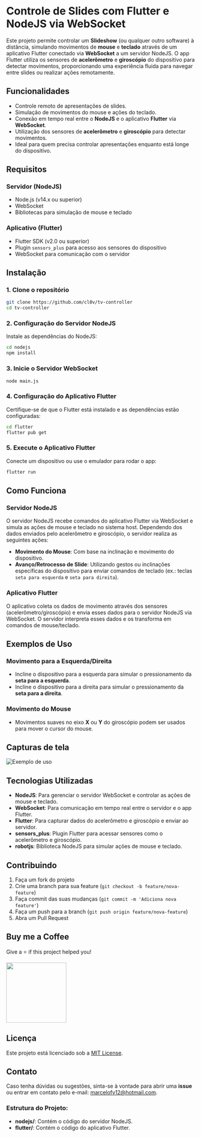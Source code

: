 # Controle de Slides com Flutter e NodeJS via WebSocket

Este projeto permite controlar um **Slideshow** (ou qualquer outro software) à distância, simulando movimentos de **mouse** e **teclado** através de um aplicativo Flutter conectado via **WebSocket** a um servidor NodeJS. O app Flutter utiliza os sensores de **acelerômetro** e **giroscópio** do dispositivo para detectar movimentos, proporcionando uma experiência fluida para navegar entre slides ou realizar ações remotamente.

## Funcionalidades

- Controle remoto de apresentações de slides.
- Simulação de movimentos do mouse e ações do teclado.
- Conexão em tempo real entre o **NodeJS** e o aplicativo **Flutter** via **WebSocket**.
- Utilização dos sensores de **acelerômetro** e **giroscópio** para detectar movimentos.
- Ideal para quem precisa controlar apresentações enquanto está longe do dispositivo.

## Requisitos

### Servidor (NodeJS)

- Node.js (v14.x ou superior)
- WebSocket
- Bibliotecas para simulação de mouse e teclado

### Aplicativo (Flutter)

- Flutter SDK (v2.0 ou superior)
- Plugin `sensors_plus` para acesso aos sensores do dispositivo
- WebSocket para comunicação com o servidor

## Instalação

### 1. Clone o repositório

```bash
git clone https://github.com/cl0v/tv-controller
cd tv-controller
```

### 2. Configuração do Servidor NodeJS

Instale as dependências do NodeJS:

```bash
cd nodejs
npm install
```

### 3. Inicie o Servidor WebSocket

```bash
node main.js
```

### 4. Configuração do Aplicativo Flutter

Certifique-se de que o Flutter está instalado e as dependências estão configuradas:

```bash
cd flutter
flutter pub get
```

### 5. Execute o Aplicativo Flutter

Conecte um dispositivo ou use o emulador para rodar o app:

```bash
flutter run
```

## Como Funciona

### Servidor NodeJS

O servidor NodeJS recebe comandos do aplicativo Flutter via WebSocket e simula as ações de mouse e teclado no sistema host. Dependendo dos dados enviados pelo acelerômetro e giroscópio, o servidor realiza as seguintes ações:

- **Movimento do Mouse**: Com base na inclinação e movimento do dispositivo.
- **Avanço/Retrocesso de Slide**: Utilizando gestos ou inclinações específicas do dispositivo para enviar comandos de teclado (ex.: teclas `seta para esquerda` e `seta para direita`).

### Aplicativo Flutter

O aplicativo coleta os dados de movimento através dos sensores (acelerômetro/giroscópio) e envia esses dados para o servidor NodeJS via WebSocket. O servidor interpreta esses dados e os transforma em comandos de mouse/teclado.

## Exemplos de Uso

### Movimento para a Esquerda/Direita

- Incline o dispositivo para a esquerda para simular o pressionamento da **seta para a esquerda**.
- Incline o dispositivo para a direita para simular o pressionamento da **seta para a direita**.

### Movimento do Mouse

- Movimentos suaves no eixo **X** ou **Y** do giroscópio podem ser usados para mover o cursor do mouse.

## Capturas de tela
![Exemplo de uso](/screenshots/output.gif)

## Tecnologias Utilizadas

- **NodeJS**: Para gerenciar o servidor WebSocket e controlar as ações de mouse e teclado.
- **WebSocket**: Para comunicação em tempo real entre o servidor e o app Flutter.
- **Flutter**: Para capturar dados do acelerômetro e giroscópio e enviar ao servidor.
- **sensors_plus**: Plugin Flutter para acessar sensores como o acelerômetro e giroscópio.
- **robotjs**: Biblioteca NodeJS para simular ações de mouse e teclado.

## Contribuindo

1. Faça um fork do projeto
2. Crie uma branch para sua feature (`git checkout -b feature/nova-feature`)
3. Faça commit das suas mudanças (`git commit -m 'Adiciona nova feature'`)
4. Faça um push para a branch (`git push origin feature/nova-feature`)
5. Abra um Pull Request

## Buy me a Coffee

Give a ⭐️ if this project helped you!

<a href="https://www.patreon.com/cl0v">
  <img src="https://c5.patreon.com/external/logo/become_a_patron_button@2x.png" width="160">
</a>

## Licença

Este projeto está licenciado sob a [MIT License](LICENSE).

## Contato

Caso tenha dúvidas ou sugestões, sinta-se à vontade para abrir uma **issue** ou entrar em contato pelo e-mail: [marcelofv12@hotmail.com](mailto:marcelofv12@hotmail.com).

### Estrutura do Projeto:

- **nodejs/**: Contém o código do servidor NodeJS.
- **flutter/**: Contém o código do aplicativo Flutter.
